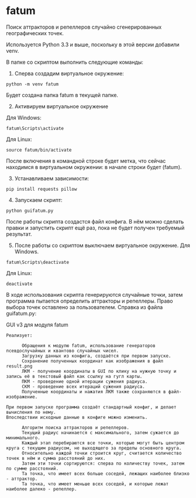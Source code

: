 # fatum
Поиск аттракторов и репеллеров случайно сгенерированных географических точек.

Используется Python 3.3 и выше, поскольку в этой версии добавили venv.

В папке со скриптом выполнить следующие команды:
1. Сперва создадим виртуальное окружение:
```
python -m venv fatum
```
Будет создана папка fatum в текущей папке.

2. Активируем виртуальное окружение

Для Windows:
```
fatum\Scripts\activate
```
Для Linux:
```
source fatum/bin/activate
```
После включения в командной строке будет метка, что сейчас находимся в виртуальном окружении: в начале строки будет (fatum).

3. Устанавливаем зависимости:
```
pip install requests pillow
```

4. Запускаем скрипт:
```
python guifatum.py
```
После работы скрипта создастся файл конфига. В нём можно сделать правки и запустить скрипт ещё раз, пока не будет получен требуемый результат.

5. После работы со скриптом выключаем виртуальное окружение.
Для Windows.
```
fatum\Scripts\deactivate
```
Для Linux:
```
deactivate
```

В ходе использования скрипта генерируются случайные точки, затем программа пытается определить аттракторы и репеллеры. Право выбора точек оставлено за пользователем. Справка из файла guifatum.py:

GUI v3 для модуля fatum
```
Реализует:

      Обращения к модулю fatum, использование генераторов псевдослучайных и квантово случайных чисел.
      Загрузку данных из конфига, создаётся при первом запуске.
      Сохранение полученных координат как изображения в файл result.png
      ЛКМ - получение координаты в GUI по клику на нужную точку и запись её в текстовый файл как ссылку на гугл карты.
      ПКМ - проведение одной итерации сужения радиуса.
      СКМ - проведение всех итераций сужения радиуса.
      Полученные координаты и нажатия ЛКМ также сохраняются в файл-изображение.

При первом запуске программа создаёт стандартный конфиг, и делает вычисления по нему.
Впоследствии исходные данные в конфиге можно изменить.

      Алгоритм поиска аттракторов и репеллеров.
      Текущий радиус начинается с максимального, затем сужается до минимального.
      Каждый этап перебираются все точки, которые могут быть центром круга с текущим радиусом, не выходящего за пределы основного круга.
      Относительно каждой точки строится круг, считается количество точек в нём и сумма расстояний до них.
      Затем эти точки сортируются: сперва по количеству точек, затем по сумме расстояний.
      Та точка, что имеет всех больше соседей, лежащих наиболее близко - аттрактор.
      Та точка, что имеет меньше всех соседей, и которые лежат наиболее далеко - репеллер.
 ```
